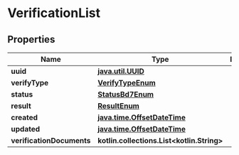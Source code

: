 
# VerificationList

## Properties
Name | Type | Description | Notes
------------ | ------------- | ------------- | -------------
**uuid** | [**java.util.UUID**](java.util.UUID.md) |  |  [readonly]
**verifyType** | [**VerifyTypeEnum**](VerifyTypeEnum.md) |  |  [readonly]
**status** | [**StatusBd7Enum**](StatusBd7Enum.md) |  |  [readonly]
**result** | [**ResultEnum**](ResultEnum.md) |  |  [readonly]
**created** | [**java.time.OffsetDateTime**](java.time.OffsetDateTime.md) |  |  [readonly]
**updated** | [**java.time.OffsetDateTime**](java.time.OffsetDateTime.md) |  |  [readonly]
**verificationDocuments** | **kotlin.collections.List&lt;kotlin.String&gt;** |  | 



